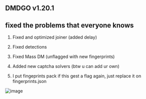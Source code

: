 ## DMDGO v1.20.1


## fixed the problems that everyone knows

1. Fixed and optimized joiner (added delay)

2. Fixed detections

3. Fixed Mass DM (unflagged with new fingerprints)

4. Added new captcha solvers (btw u can add ur own)

5. I put fingeprints pack if this gest a flag again, just replace it on fingerprints.json

![image](https://github.com/user-attachments/assets/9ee4d2c7-9fb2-47c0-8b5b-0f8afd69e797)
